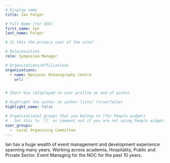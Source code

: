 ```yaml
---
# Display name
title: Ian Folger

# Full Name (for SEO)
first_name: Ian
last_name: Folger

# Is this the primary user of the site?

# Role/position
role: Symposium Manager

# Organizations/Affiliations
organizations:
  - name: National OCeanography Centre
    url: ''


# Short bio (displayed in user profile at end of posts)

# Highlight the author in author lists? (true/false)
highlight_name: false

# Organizational groups that you belong to (for People widget)
#   Set this to `[]` or comment out if you are not using People widget.
user_groups:
  -  Local Organising Committee
---
```


Ian has a huge wealth of event management and development experience spanning many years. Working across academia, Hospitality, Public and Private Sector. Event Managing for the NOC for the past 10 years.